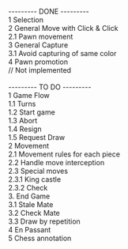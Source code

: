--------- DONE ---------</br>
1 Selection</br>
2 General Move with Click & Click</br>
2.1 Pawn movement</br>
3 General Capture</br>
3.1 Avoid capturing of same color</br>
4 Pawn promotion</br>
// Not implemented</br>
</br>
--------- TO DO ---------</br>
1 Game Flow</br>
1.1 Turns</br>
1.2 Start game</br>
1.3 Abort</br>
1.4 Resign</br>
1.5 Request Draw</br>
2 Movement</br>
2.1 Movement rules for each piece</br>
2.2 Handle move interception</br>
2.3 Special moves</br>
2.3.1 King castle</br>
2.3.2 Check</br>
3. End Game</br>
3.1 Stale Mate</br>
3.2 Check Mate</br>
3.3 Draw by repetition</br>
4 En Passant</br>
5 Chess annotation</br>
